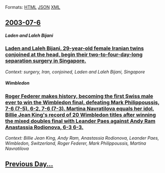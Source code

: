 
Formats: [HTML](2003/07/6/index.html)  [JSON](2003/07/6/index.json)  [XML](2003/07/6/index.xml)  

## [2003-07-6](/news/2003/07/6/index.md)

##### Laden and Laleh Bijani
### [ Laden and Laleh Bijani, 29-year-old female Iranian twins conjoined at the head, begin their two-to-four-day-long separation surgery in Singapore. ](/news/2003/07/6/laden-and-laleh-bijani-29-year-old-female-iranian-twins-conjoined-at-the-head-begin-their-two-to-four-day-long-separation-surgery-in-sing.md)
_Context: surgery, Iran, conjoined, Laden and Laleh Bijani, Singapore_

##### Wimbledon
### [ Roger Federer makes history, becoming the first Swiss male ever to win the Wimbledon final, defeating Mark Philippoussis, 7-6 (7-5), 6-2, 7-6 (7-3). Martina Navratilova equals her idol, Billie Jean King's record of 20 Wimbledon titles after winning the mixed doubles final with Leander Paes against Andy Ram Anastassia Rodionova, 6-3 6-3. ](/news/2003/07/6/roger-federer-makes-history-becoming-the-first-swiss-male-ever-to-win-the-wimbledon-final-defeating-mark-philippoussis-7a6-7a5-6a.md)
_Context: Billie Jean King, Andy Ram, Anastassia Rodionova, Leander Paes, Wimbledon, Switzerland, Roger Federer, Mark Philippoussis, Martina Navratilova_

## [Previous Day...](/news/2003/07/5/index.md)

